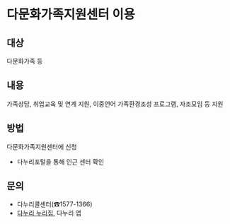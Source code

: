 # 다문화가족지원센터 이용

## 대상
다문화가족 등

## 내용
가족상담, 취업교육 및 연계 지원, 이중언어 가족환경조성 프로그램, 자조모임 등 지원

## 방법
다문화가족지원센터에 신청
- 다누리포털을 통해 인근 센터 확인

## 문의
- 다누리콜센터(☎1577-1366)
- [다누리 누리집](http://www.liveinkorea.kr), 다누리 앱